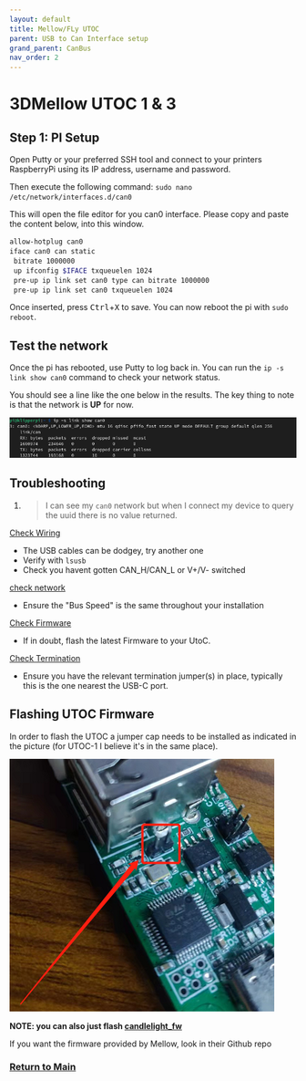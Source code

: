 ```yaml
---
layout: default
title: Mellow/FLy UTOC
parent: USB to Can Interface setup
grand_parent: CanBus
nav_order: 2
---
```


# 3DMellow UTOC 1 & 3


## Step 1: **PI Setup**
Open Putty or your preferred SSH tool and connect to your printers RaspberryPi using its IP address, username and password.

Then execute the following command:
`sudo nano /etc/network/interfaces.d/can0`

This will open the file editor for you can0 interface. Please copy and paste the content below, into this window.

```bash
allow-hotplug can0
iface can0 can static
 bitrate 1000000
 up ifconfig $IFACE txqueuelen 1024
 pre-up ip link set can0 type can bitrate 1000000
 pre-up ip link set can0 txqueuelen 1024
 ```

Once inserted, press <kbd>Ctrl</kbd>+<kbd>X</kbd> to save.
You can now reboot the pi with ` sudo reboot `.



## Test the network

Once the pi has rebooted, use Putty to log back in. You can run the `ip -s link show can0` command to check your network status.

You should see a line like the one below in the results.
The key thing to note is that the network is **UP** for now.

![../images/iplink.png](../images/iplink.png)

## Troubleshooting
1.  > I can see my `can0` network but when I connect my device to query the uuid there is no value returned.

[Check Wiring]()
- The USB cables can be dodgey, try another one
- Verify with `lsusb`
- Check you havent gotten CAN_H/CAN_L or V+/V- switched

[check network]()
- Ensure the "Bus Speed" is the same throughout your installation

[Check Firmware]()
- If in doubt, flash the latest Firmware to your UtoC.

[Check Termination]()
- Ensure you have the relevant termination jumper(s) in place, typically this is the one nearest the USB-C port.

## Flashing UTOC Firmware

In order to flash the UTOC a jumper cap needs to be installed as indicated in the picture (for UTOC-1 I believe it's in the same place).

![UTOC Bootloader PIN](../images/utoc_flash.png)



**NOTE: you can also just flash [candlelight_fw](./candlelight_fw.md)**


If you want the firmware provided by Mellow, look in their Github repo



### [Return to Main](../index.md)